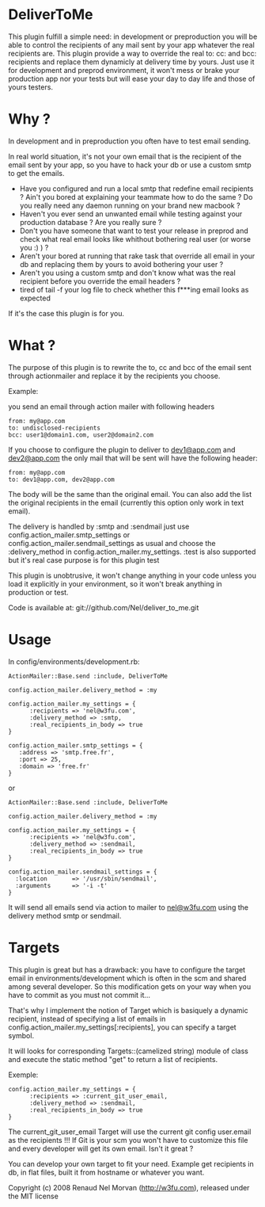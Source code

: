 DeliverToMe
===========

This plugin fulfill a simple need: in development or preproduction you will be able to control the recipients of any mail sent by your app whatever the real recipients are. This plugin provide a way to override the real to: cc: and bcc: recipients and replace them dynamicly at delivery time by yours. Just use it for development and preprod environment, it won't mess or brake your production app nor your tests but will ease your day to day life and those of yours testers. 

Why ?
==========

In development and in preproduction you often have to test email sending.

In real world situation, it's not your own email that is the recipient of the email sent by your app, so you have to hack your db or use a custom smtp to get the emails. 

* Have you configured and run a local smtp that redefine email recipients ? Ain't you bored at explaining your teammate how to do the same ? Do you really need any daemon running on your brand new macbook ?
* Haven't you ever send an unwanted email while testing against your production database ? Are you really sure ?
* Don't you have someone that want to test your release in preprod and check what real email looks like whithout bothering real user (or worse you :) ) ?
* Aren't your bored at running that rake task that override all email in your db and replacing them by yours to avoid bothering your user ?
* Aren't you using a custom smtp and don't know what was the real recipient before you override the email headers ?
* tired of tail -f your log file to check whether this f***ing email looks as expected

If it's the case this plugin is for you.

What ?
==========

The purpose of this plugin is to rewrite the to, cc and bcc of the email sent through actionmailer and replace it by the recipients you choose. 

Example: 

you send an email through action mailer with following headers

	from: my@app.com
	to: undisclosed-recipients
	bcc: user1@domain1.com, user2@domain2.com

If you choose to configure the plugin to deliver to dev1@app.com and dev2@app.com the only mail that will be sent will have the following header:

	from: my@app.com
	to: dev1@app.com, dev2@app.com

The body will be the same than the original email. You can also add the list the original recipients in the email (currently this option only work in text email).

The delivery is handled by :smtp and :sendmail just use config.action_mailer.smtp_settings or config.action_mailer.sendmail_settings as usual and choose the :delivery_method in config.action_mailer.my_settings. :test is also supported but it's real case purpose is for this plugin test

This plugin is unobtrusive, it won't change anything in your code unless you load it explicitly in your environment, so it won't break anything in production or test.

Code is available at: git://github.com/Nel/deliver_to_me.git

Usage
=======

In config/environments/development.rb:

	ActionMailer::Base.send :include, DeliverToMe

	config.action_mailer.delivery_method = :my

	config.action_mailer.my_settings = {
	      :recipients => 'nel@w3fu.com',
	      :delivery_method => :smtp,
	      :real_recipients_in_body => true
	}

	config.action_mailer.smtp_settings = {
	   :address => 'smtp.free.fr',
	   :port => 25,
	   :domain => 'free.fr'
	}

or

	ActionMailer::Base.send :include, DeliverToMe

	config.action_mailer.delivery_method = :my

	config.action_mailer.my_settings = {
	      :recipients => 'nel@w3fu.com',
	      :delivery_method => :sendmail,
	      :real_recipients_in_body => true
	}

	config.action_mailer.sendmail_settings = {
	  :location       => '/usr/sbin/sendmail',
	  :arguments      => '-i -t'
	}

It will send all emails send via action to mailer to nel@w3fu.com using the delivery method smtp or sendmail.

Targets
=======

This plugin is great but has a drawback: you have to configure the target email in environments/development which is often in the scm and shared among several developer. So this modification gets on your way when you have to commit as you must not commit it...

That's why I implement the notion of Target which is basiquely a dynamic recipient, instead of specifying a list of emails in config.action_mailer.my_settings[:recipients], you can specify a target symbol. 

It will looks for corresponding Targets::(camelized string) module of class and execute the static method "get" to return a list of recipients.

Exemple:

	config.action_mailer.my_settings = {
	      :recipients => :current_git_user_email,
	      :delivery_method => :sendmail,
	      :real_recipients_in_body => true
	}


The current_git_user_email Target will use the current git config user.email as the recipients !!! If Git is your scm you won't have to customize this file and every developer will get its own email. Isn't it great ?

You can develop your own target to fit your need. Example get recipients in db, in flat files, built it from hostname or whatever you want.

Copyright (c) 2008 Renaud Nel Morvan (http://w3fu.com), released under the MIT license